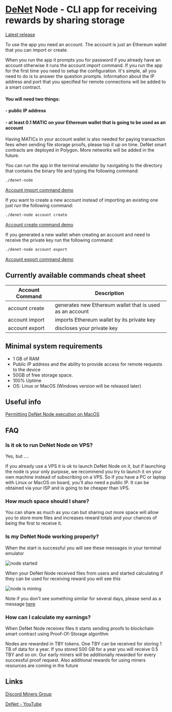 # [DeNet](https://denet.pro) Node - CLI app for receiving rewards by sharing storage

[Latest release](https://github.com/DeNetPRO/Node/releases/latest)

To use the app you need an account. The account is just an Ethereum wallet that you can import or create.

When you run the app it prompts you for password if you already have an account otherwise it runs the account import command.
If you run the app for the first time you need to setup the configuration. It's simple, all you need to do is to answer the question prompts.
Information about the IP address and port that you specified for remote connections will be added to a smart contract.

#### You will need two things:
#### - public IP address
#### - at least 0.1 MATIC on your Ethereum wallet that is going to be used as an account 

Having MATICs in your account wallet is also needed for paying transaction fees when sending file storage proofs, please top it up on time. DeNet smart contracts are deployed in Polygon. More networks will be added in the future.

You can run the app in the terminal emulator by navigating to the directory that contains the binary file and typing the following command: 

```bash
./denet-node
```

[Account import command demo](https://www.youtube.com/watch?v=vVRMHlqLA0w)

If you want to create a new account instead of importing an existing one just run the following command:

```bash
./denet-node account create
```

[Account create command demo](https://www.youtube.com/watch?v=So8VAjv9o1Y)

If you generated a new wallet when creating an account and need to receive the private key run the following command: 

```bash
./denet-node account export
```

[Account export command demo](https://www.youtube.com/watch?v=bnstbPGdjKY)

## Currently available commands cheat sheet

| Account Command | Description |
|---|---|
| account create | generates new Ethereum wallet that is used as an account |
| account import | imports Ethereum wallet by its private key |
| account export | discloses your private key |

## Minimal system requirements
- 1 GB of RAM 
- Public IP address and the ability to provide access for remote requests to the device
- 50GB of free storage space.
- 100% Uptime 
- OS: Linux or MacOS (Windows version will be released later)

## Useful info

[Permitting DeNet Node execution on MacOS ](https://www.youtube.com/watch?v=vw7yyDjyhS8)

## FAQ

### Is it ok to run DeNet Node on VPS?

Yes, but ....

If you already use a VPS it is ok to launch DeNet Node on it, but if launching the node is your only purpose, we recommend you try to launch it on your own machine instead of subscribing on a VPS. So if you have a PC or laptop with Linux or MacOS on board, you'll also need a public IP. It can be obtained via your ISP and is going to be cheaper than VPS.

### How much space should I share?

You can share as much as you can but sharing out more space will allow you to store more files and increases reward totals and your chances of being the first to receive it.

### Is my DeNet Node working properly?

When the start is successful you will see these messages in your terminal emulator

![node started](./images/nodestarted.png)

When your DeNet Node received files from users and started calculating if they can be used for receiving reward you will see this

![node is mining](./images/nodemining.png)

Note if you don't see something similar for several days, please send as a message [here](https://discord.gg/cPz9m4cSWv) 

### How can I calculate my earnings?

When DeNet Node receives files it starts sending proofs to blockchain smart contract using Proof-Of-Storage algorithm

Nodes are rewarded in TBY tokens. One TBY can be received for storing 1 TB of data for a year. If you stored 500 GB for a year you will receive 0.5 TBY and so on. Our early miners will be additionally rewarded for every successful proof request. Also additional rewards for using miners resources are coming in the future

##  Links

[Discord Miners Group](https://discord.gg/cPz9m4cSWv)


[DeNet - YouTube](https://www.youtube.com/channel/UCeCxt3tYbtSkJvaznNjQimQ)



